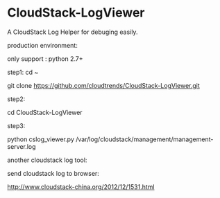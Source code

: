 CloudStack-LogViewer
====================

A CloudStack Log Helper for debuging easily.

production environment:

only support : python 2.7+



step1:
cd ~

git clone https://github.com/cloudtrends/CloudStack-LogViewer.git


step2:

cd CloudStack-LogViewer

step3:

python cslog_viewer.py /var/log/cloudstack/management/management-server.log



another cloudstack log tool:

send cloudstack log to browser:

http://www.cloudstack-china.org/2012/12/1531.html










